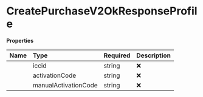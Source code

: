 # CreatePurchaseV2OkResponseProfile



**Properties**

| Name | Type | Required | Description |
| :-------- | :----------| :----------| :----------|
    | iccid | string | ❌ | ID of the eSIM |
    | activationCode | string | ❌ | QR Code of the eSIM as base64 |
    | manualActivationCode | string | ❌ | Manual Activation Code of the eSIM |


